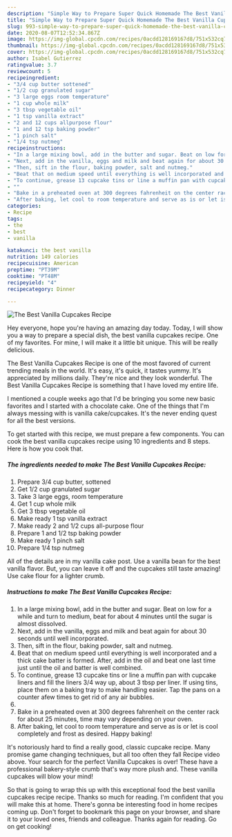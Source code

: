 ```yaml
---
description: "Simple Way to Prepare Super Quick Homemade The Best Vanilla Cupcakes Recipe"
title: "Simple Way to Prepare Super Quick Homemade The Best Vanilla Cupcakes Recipe"
slug: 993-simple-way-to-prepare-super-quick-homemade-the-best-vanilla-cupcakes-recipe
date: 2020-08-07T12:52:34.867Z
image: https://img-global.cpcdn.com/recipes/0acdd128169167d8/751x532cq70/the-best-vanilla-cupcakes-recipe-recipe-main-photo.jpg
thumbnail: https://img-global.cpcdn.com/recipes/0acdd128169167d8/751x532cq70/the-best-vanilla-cupcakes-recipe-recipe-main-photo.jpg
cover: https://img-global.cpcdn.com/recipes/0acdd128169167d8/751x532cq70/the-best-vanilla-cupcakes-recipe-recipe-main-photo.jpg
author: Isabel Gutierrez
ratingvalue: 3.7
reviewcount: 5
recipeingredient:
- "3/4 cup butter sottened"
- "1/2 cup granulated sugar"
- "3 large eggs room temperature"
- "1 cup whole milk"
- "3 tbsp vegetable oil"
- "1 tsp vanilla extract"
- "2 and 12 cups allpurpose flour"
- "1 and 12 tsp baking powder"
- "1 pinch salt"
- "1/4 tsp nutmeg"
recipeinstructions:
- "In a large mixing bowl, add in the butter and sugar. Beat on low for a while and turn to medium, beat for about 4 minutes until the sugar is almost dissolved."
- "Next, add in the vanilla, eggs and milk and beat again for about 30 seconds until well incorporated."
- "Then, sift in the flour, baking powder, salt and nutmeg."
- "Beat that on medium speed until everything is well incorporated and a thick cake batter is formed. After, add in the oil and beat one last time just until the oil and batter is well combined."
- "To continue, grease 13 cupcake tins or line a muffin pan with cupcake liners and fill the liners 3/4 way up, about 3 tbsp per liner. If using tins, place them on a baking tray to make handling easier. Tap the pans on a counter afew times to get rid of any air bubbles."
- ""
- "Bake in a preheated oven at 300 degrees fahrenheit on the center rack for about 25 minutes, time may vary depending on your oven."
- "After baking, let cool to room temperature and serve as is or let is cool completely and frost as desired. Happy baking!"
categories:
- Recipe
tags:
- the
- best
- vanilla

katakunci: the best vanilla 
nutrition: 149 calories
recipecuisine: American
preptime: "PT39M"
cooktime: "PT48M"
recipeyield: "4"
recipecategory: Dinner

---
```



![The Best Vanilla Cupcakes Recipe](https://img-global.cpcdn.com/recipes/0acdd128169167d8/751x532cq70/the-best-vanilla-cupcakes-recipe-recipe-main-photo.jpg)

Hey everyone, hope you're having an amazing day today. Today, I will show you a way to prepare a special dish, the best vanilla cupcakes recipe. One of my favorites. For mine, I will make it a little bit unique. This will be really delicious.

The Best Vanilla Cupcakes Recipe is one of the most favored of current trending meals in the world. It's easy, it's quick, it tastes yummy. It's appreciated by millions daily. They're nice and they look wonderful. The Best Vanilla Cupcakes Recipe is something that I have loved my entire life.

I mentioned a couple weeks ago that I&#39;d be bringing you some new basic favorites and I started with a chocolate cake. One of the things that I&#39;m always messing with is vanilla cake/cupcakes. It&#39;s the never ending quest for all the best versions.


To get started with this recipe, we must prepare a few components. You can cook the best vanilla cupcakes recipe using 10 ingredients and 8 steps. Here is how you cook that.

<!--inarticleads1-->

##### The ingredients needed to make The Best Vanilla Cupcakes Recipe:

1. Prepare 3/4 cup butter, sottened
1. Get 1/2 cup granulated sugar
1. Take 3 large eggs, room temperature
1. Get 1 cup whole milk
1. Get 3 tbsp vegetable oil
1. Make ready 1 tsp vanilla extract
1. Make ready 2 and 1/2 cups all-purpose flour
1. Prepare 1 and 1/2 tsp baking powder
1. Make ready 1 pinch salt
1. Prepare 1/4 tsp nutmeg


All of the details are in my vanilla cake post. Use a vanilla bean for the best vanilla flavor. But, you can leave it off and the cupcakes still taste amazing! Use cake flour for a lighter crumb. 

<!--inarticleads2-->

##### Instructions to make The Best Vanilla Cupcakes Recipe:

1. In a large mixing bowl, add in the butter and sugar. Beat on low for a while and turn to medium, beat for about 4 minutes until the sugar is almost dissolved.
1. Next, add in the vanilla, eggs and milk and beat again for about 30 seconds until well incorporated.
1. Then, sift in the flour, baking powder, salt and nutmeg.
1. Beat that on medium speed until everything is well incorporated and a thick cake batter is formed. After, add in the oil and beat one last time just until the oil and batter is well combined.
1. To continue, grease 13 cupcake tins or line a muffin pan with cupcake liners and fill the liners 3/4 way up, about 3 tbsp per liner. If using tins, place them on a baking tray to make handling easier. Tap the pans on a counter afew times to get rid of any air bubbles.
1. 
1. Bake in a preheated oven at 300 degrees fahrenheit on the center rack for about 25 minutes, time may vary depending on your oven.
1. After baking, let cool to room temperature and serve as is or let is cool completely and frost as desired. Happy baking!


It&#39;s notoriously hard to find a really good, classic cupcake recipe. Many promise game changing techniques, but all too often they fall Recipe video above. Your search for the perfect Vanilla Cupcakes is over! These have a professional bakery-style crumb that&#39;s way more plush and. These vanilla cupcakes will blow your mind! 

So that is going to wrap this up with this exceptional food the best vanilla cupcakes recipe recipe. Thanks so much for reading. I'm confident that you will make this at home. There's gonna be interesting food in home recipes coming up. Don't forget to bookmark this page on your browser, and share it to your loved ones, friends and colleague. Thanks again for reading. Go on get cooking!
